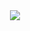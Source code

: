 <div align="center">
 <img src="https://github-readme-stats.vercel.app/api/top-langs/?username=Am4m&size_weight=0.5&count_weight=0.5" />
</div>
